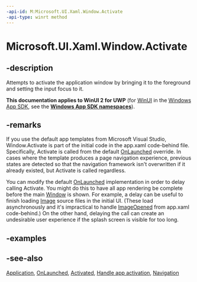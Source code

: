 ```yaml
---
-api-id: M:Microsoft.UI.Xaml.Window.Activate
-api-type: winrt method
---
```


<!-- Method syntax
public void Activate()
-->

# Microsoft.UI.Xaml.Window.Activate

## -description
Attempts to activate the application window by bringing it to the foreground and setting the input focus to it.

**This documentation applies to WinUI 2 for UWP** (for [WinUI](/windows/apps/winui/winui3/) in the [Windows App SDK](/windows/apps/windows-app-sdk/), see the **[Windows App SDK namespaces](/windows/windows-app-sdk/api/winrt/)**).

## -remarks
If you use the default app templates from Microsoft Visual Studio, Window.Activate is part of the initial code in the app.xaml code-behind file. Specifically, Activate is called from the default [OnLaunched](application_onlaunched_859642554.md) override. In cases where the template produces a page navigation experience, previous states are detected so that the navigation framework isn't overwritten if it already existed, but Activate is called regardless.

You can modify the default [OnLaunched](application_onlaunched_859642554.md) implementation in order to delay calling Activate. You might do this to have all app rendering be complete before the main [Window](window.md) is shown. For example, a delay can be useful to finish loading [Image](../microsoft.ui.xaml.controls/image.md) source files in the initial UI. (These load asynchronously and it's impractical to handle [ImageOpened](../microsoft.ui.xaml.controls/image_imageopened.md) from app.xaml code-behind.) On the other hand, delaying the call can create an undesirable user experience if the splash screen is visible for too long.

## -examples

## -see-also
[Application](application.md), [OnLaunched](application_onlaunched_859642554.md), [Activated](window_activated.md), [Handle app activation](/windows/uwp/launch-resume/activate-an-app), [Navigation](/windows/uwp/layout/navigation-basics)
